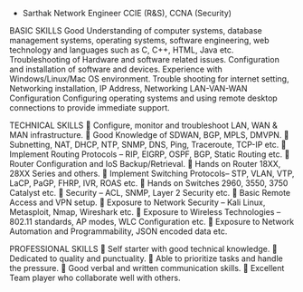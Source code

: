 - Sarthak
Network Engineer
CCIE (R&S), CCNA (Security)

BASIC SKILLS
Good Understanding of computer systems, database management systems,
operating systems, software engineering, web technology and languages such as C,
C++, HTML, Java etc.
Troubleshooting of Hardware and software related issues.
Configuration and installation of software and devices.
Experience with Windows/Linux/Mac OS environment.
Trouble shooting for internet setting, Networking installation, IP Address,
Networking LAN-VAN-WAN Configuration
Configuring operating systems and using remote desktop connections to provide
immediate support.

TECHNICAL SKILLS
 Configure, monitor and troubleshoot LAN, WAN & MAN infrastructure.
 Good Knowledge of SDWAN, BGP, MPLS, DMVPN.
 Subnetting, NAT, DHCP, NTP, SNMP, DNS, Ping, Traceroute, TCP-IP etc.
 Implement Routing Protocols – RIP, EIGRP, OSPF, BGP, Static Routing etc.
 Router Configuration and IoS Backup/Retrieval.
 Hands on Router 18XX, 28XX Series and others.
 Implement Switching Protocols– STP, VLAN, VTP, LaCP, PaGP, FHRP, IVR, ROAS etc.
 Hands on Switches 2960, 3550, 3750 Catalyst etc.
 Security – ACL, SNMP, Layer 2 Security etc.
 Basic Remote Access and VPN setup.
 Exposure to Network Security – Kali Linux, Metasploit, Nmap, Wireshark etc.
 Exposure to Wireless Technologies – 802.11 standards, AP modes, WLC Configuration etc.
 Exposure to Network Automation and Programmability, JSON encoded data etc.

PROFESSIONAL SKILLS
 Self starter with good technical knowledge.
 Dedicated to quality and punctuality.
 Able to prioritize tasks and handle the pressure.
 Good verbal and written communication skills.
 Excellent Team player who collaborate well with others.
